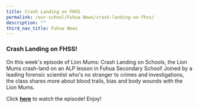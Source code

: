 ```yaml
---
title: Crash Landing on FHSS
permalink: /our-school/Fuhua-News/crash-landing-on-fhss/
description: ""
third_nav_title: Fuhua News
---
```

### Crash Landing on FHSS!

On this week's episode of Lion Mums: Crash Landing on Schools, the Lion Mums crash-land on an ALP lesson in Fuhua Secondary School! Joined by a leading forensic scientist who's no stranger to crimes and investigations, the class shares more about blood trails, bias and body wounds with the Lion Mums. 

  
Click [**here**](https://www.mewatch.sg/en/series/lion-mums-crash-landing-on-schools/ep6/966094) to watch the episode! Enjoy!